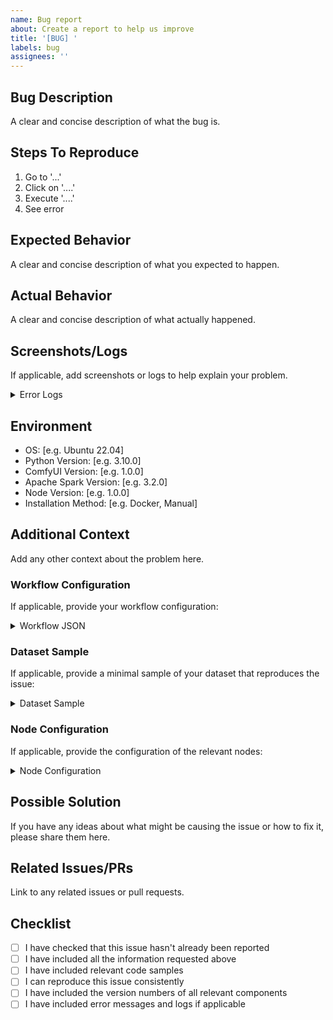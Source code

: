 ```yaml
---
name: Bug report
about: Create a report to help us improve
title: '[BUG] '
labels: bug
assignees: ''
---
```


## Bug Description
A clear and concise description of what the bug is.

## Steps To Reproduce
1. Go to '...'
2. Click on '....'
3. Execute '....'
4. See error

## Expected Behavior
A clear and concise description of what you expected to happen.

## Actual Behavior
A clear and concise description of what actually happened.

## Screenshots/Logs
If applicable, add screenshots or logs to help explain your problem.

<details>
<summary>Error Logs</summary>

```
Paste any relevant logs here
```

</details>

## Environment
- OS: [e.g. Ubuntu 22.04]
- Python Version: [e.g. 3.10.0]
- ComfyUI Version: [e.g. 1.0.0]
- Apache Spark Version: [e.g. 3.2.0]
- Node Version: [e.g. 1.0.0]
- Installation Method: [e.g. Docker, Manual]

## Additional Context
Add any other context about the problem here.

### Workflow Configuration
If applicable, provide your workflow configuration:

<details>
<summary>Workflow JSON</summary>

```json
{
  "Paste your workflow configuration here"
}
```

</details>

### Dataset Sample
If applicable, provide a minimal sample of your dataset that reproduces the issue:

<details>
<summary>Dataset Sample</summary>

```
Paste a small sample of your dataset here
```

</details>

### Node Configuration
If applicable, provide the configuration of the relevant nodes:

<details>
<summary>Node Configuration</summary>

```python
{
  "Paste your node configuration here"
}
```

</details>

## Possible Solution
If you have any ideas about what might be causing the issue or how to fix it, please share them here.

## Related Issues/PRs
Link to any related issues or pull requests.

## Checklist
- [ ] I have checked that this issue hasn't already been reported
- [ ] I have included all the information requested above
- [ ] I have included relevant code samples
- [ ] I can reproduce this issue consistently
- [ ] I have included the version numbers of all relevant components
- [ ] I have included error messages and logs if applicable
